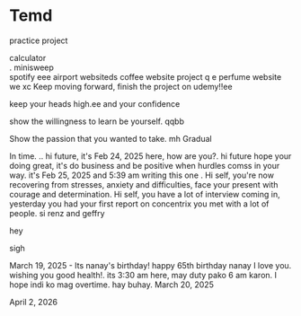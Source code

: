 # Temd
practice project

calculator <br> .
minisweep <br>
spotify eee
airport websiteds
coffee website project q e
perfume website we
xc
Keep moving forward, finish the project on udemy!!ee

keep your heads high.ee
and your confidence

show the willingness to learn
be yourself.
qqbb

Show the passion that you wanted to take.
mh
Gradual

In time.
.. hi future, it's Feb 24, 2025 here, how are you?. 
hi future hope your doing great, it's do business and be positive when hurdles comss in your way. it's Feb 25, 2025 and 5:39 am writing this one
.
Hi self, you're now recovering from stresses, anxiety and difficulties, face your present with courage and determination.
Hi self, you have a lot of interview coming in, yesterday you had your first report on concentrix you met with a lot of people. si renz and geffry

hey

sigh

March 19, 2025 - Its nanay's birthday! happy 65th birthday nanay I love you. wishing you good health!. its 3:30 am here, may duty pako 6 am karon. I hope indi ko mag overtime. hay buhay.
March 20, 2025

April 2, 2026
